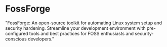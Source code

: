 # FossForge
"FossForge: An open-source toolkit for automating Linux system setup and security hardening. Streamline your development environment with pre-configured tools and best practices for FOSS enthusiasts and security-conscious developers."
